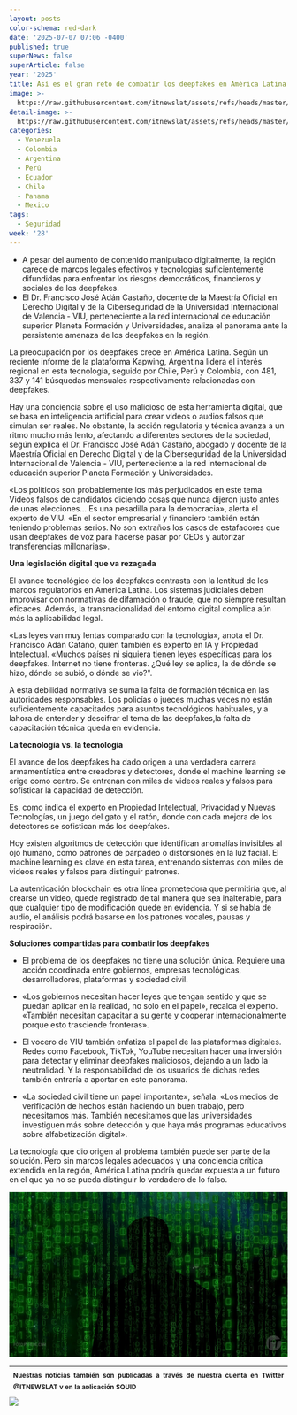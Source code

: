 ```yaml
---
layout: posts
color-schema: red-dark
date: '2025-07-07 07:06 -0400'
published: true
superNews: false
superArticle: false
year: '2025'
title: Así es el gran reto de combatir los deepfakes en América Latina
image: >-
  https://raw.githubusercontent.com/itnewslat/assets/refs/heads/master/img/540x320/Deep-Web-p.jpg
detail-image: >-
  https://raw.githubusercontent.com/itnewslat/assets/refs/heads/master/img/1024x680/Deep-Web-g.jpg
categories:
  - Venezuela
  - Colombia
  - Argentina
  - Perú
  - Ecuador
  - Chile
  - Panama
  - Mexico
tags:
  - Seguridad
week: '28'
---
```

- A pesar del aumento de contenido manipulado digitalmente, la región carece de marcos legales efectivos y tecnologías suficientemente difundidas para enfrentar los riesgos democráticos, financieros y sociales de los deepfakes.
- El Dr. Francisco José Adán Castaño, docente de la Maestría Oficial en Derecho Digital y de la Ciberseguridad de la Universidad Internacional de Valencia - VIU, perteneciente a la red internacional de educación superior Planeta Formación y Universidades, analiza el panorama ante la persistente amenaza de los deepfakes en la región.

La preocupación por los deepfakes crece en América Latina. Según un reciente informe de la plataforma Kapwing, Argentina lidera el interés regional en esta tecnología, seguido por Chile, Perú y Colombia, con 481, 337 y 141 búsquedas mensuales respectivamente relacionadas con deepfakes. 

Hay una conciencia sobre el uso malicioso de esta herramienta digital, que se basa en inteligencia artificial para crear videos o audios falsos que simulan ser reales. No obstante, la acción regulatoria y técnica avanza a un ritmo mucho más lento, afectando a diferentes sectores de la sociedad, según explica el Dr. Francisco José Adán Castaño, abogado y docente de la Maestría Oficial en Derecho Digital y de la Ciberseguridad de la Universidad Internacional de Valencia - VIU, perteneciente a la red internacional de educación superior Planeta Formación y Universidades.

«Los políticos son probablemente los más perjudicados en este tema. Videos falsos de candidatos diciendo cosas que nunca dijeron justo antes de unas elecciones… Es una pesadilla para la democracia», alerta el experto de VIU. «En el sector empresarial y financiero también están teniendo problemas serios. No son extraños los casos de estafadores que usan deepfakes de voz para hacerse pasar por CEOs y autorizar transferencias millonarias».

**Una legislación digital que va rezagada**

El avance tecnológico de los deepfakes contrasta con la lentitud de los marcos regulatorios en América Latina. Los sistemas judiciales deben improvisar con normativas de difamación o fraude, que no siempre resultan eficaces. Además, la transnacionalidad del entorno digital complica aún más la aplicabilidad legal.

«Las leyes van muy lentas comparado con la tecnología», anota el Dr. Francisco Adán Cataño, quien también es experto en IA y Propiedad Intelectual. «Muchos países ni siquiera tienen leyes específicas para los deepfakes. Internet no tiene fronteras. ¿Qué ley se aplica, la de dónde se hizo, dónde se subió, o dónde se vio?".

A esta debilidad normativa se suma la falta de formación técnica en las autoridades responsables. Los policías o jueces muchas veces no están suficientemente capacitados para asuntos tecnológicos habituales, y a lahora de entender y descifrar el tema de las deepfakes,la falta de capacitación técnica queda en evidencia.

**La tecnología vs. la tecnología**

El avance de los deepfakes ha dado origen a una verdadera carrera armamentística entre creadores y detectores, donde el machine learning se erige como centro. Se entrenan con miles de videos reales y falsos para sofisticar la capacidad de detección.

Es, como indica el experto en Propiedad Intelectual, Privacidad y Nuevas Tecnologías, un juego del gato y el ratón, donde con cada mejora de los detectores se sofistican más los deepfakes. 

Hoy existen algoritmos de detección que identifican anomalías invisibles al ojo humano, como patrones de parpadeo o distorsiones en la luz facial. El machine learning es clave en esta tarea, entrenando sistemas con miles de videos reales y falsos para distinguir patrones. 

La autenticación blockchain es otra línea prometedora que permitiría que, al crearse un video, quede registrado de tal manera que sea inalterable, para que cualquier tipo de modificación quede en evidencia. Y si se habla de audio, el análisis podrá basarse en los patrones vocales, pausas y respiración.

**Soluciones compartidas para combatir los deepfakes**

- El problema de los deepfakes no tiene una solución única. Requiere una acción coordinada entre gobiernos, empresas tecnológicas, desarrolladores, plataformas y sociedad civil. 

- «Los gobiernos necesitan hacer leyes que tengan sentido y que se puedan aplicar en la realidad, no solo en el papel», recalca el experto. «También necesitan capacitar a su gente y cooperar internacionalmente porque esto trasciende fronteras».

- El vocero de VIU también enfatiza el papel de las plataformas digitales. Redes como Facebook, TikTok, YouTube necesitan hacer una inversión para detectar y eliminar deepfakes maliciosos, dejando a un lado la neutralidad. Y la responsabilidad de los usuarios de dichas redes también entraría a aportar en este panorama.

- «La sociedad civil tiene un papel importante», señala. «Los medios de verificación de hechos están haciendo un buen trabajo, pero necesitamos más. También necesitamos que las universidades investiguen más sobre detección y que haya más programas educativos sobre alfabetización digital».

La tecnología que dio origen al problema también puede ser parte de la solución. Pero sin marcos legales adecuados y una conciencia crítica extendida en la región, América Latina podría quedar expuesta a un futuro en el que ya no se pueda distinguir lo verdadero de lo falso.

![](https://raw.githubusercontent.com/itnewslat/assets/refs/heads/master/img/540x320/Deep-Web-p.jpg)

<table style="height: 42px;" width="569">
<tbody>
<tr>
<td style="text-align: justify;"><sub><strong>Nuestras noticias también son publicadas a través de nuestra cuenta en Twitter <a href="https://twitter.com/itnewslat?lang=es">@ITNEWSLAT</a> y en la aplicación <a href="https://squidapp.co/en/">SQUID</a></strong></sub></td>
</tr>
</tbody>
</table>

<img src="https://tracker.metricool.com/c3po.jpg?hash=56f88a41e39ab42c063cc51676587a04"/>